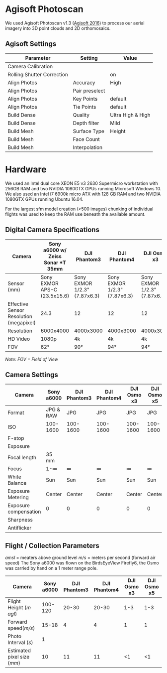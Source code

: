 # Agisoft Photoscan 

We used Agisoft Photoscan v1.3 ([Agisoft 2016](http://www.agisoft.com/)) to process our aerial
imagery into 3D point clouds and 2D orthomosaics.

## Agisoft Settings
|Parameter|Setting|Value|
|---------|-------|-----|
|Camera Calibration| | |
|Rolling Shutter Correction||on|
|Align Photos|Accuracy|High|
|Align Photos|Pair preselect| |
|Align Photos|Key Points|default|
|Align Photos|Tie Points|default|
|Build Dense|Quality|Ultra High & High|
|Build Dense|Depth filter|Mild|
|Build Mesh|Surface Type|Height|
|Build Mesh|Face Count||
|Build Mesh|Interpolation| |

# Hardware

We used an Intel dual core XEON E5 v3 2630 Supermicro workstation with 256GB RAM and 
two NVIDIA 1080GTX GPUs running Microsoft Windows 10.
We also used an Intel i7 6900k micro ATX with 128 GB RAM and two NVIDIA 1080GTX GPUs 
running Ubuntu 16.04.

For the largest sfm model creation (>500 images) chunking of individual flights was used to 
keep the RAM use beneath the available amount. 

## Digital Camera Specifications
|Camera|Sony a6000 w/ Zeiss Sonar \*T 35mm|DJI Phantom3|DJI Phantom4|DJI Osmo x3|DJI Osmo x5|
|------|----------|------------|------------|-----------|-----------| 
|Sensor (mm)|Sony EXMOR APS-C (23.5x15.6)|Sony EXMOR 1/2.3" (7.87x6.3)|Sony EXMOR 1/2.3" (7.87x6.3)|Sony EXMOR 1/2.3" (7.87x6.3)|Panasonic Micro 4/3" (17.3x13)| 
|Effective Sensor Resolution (megapixel)|24.3|12|12|12|16|
|Resolution|6000x4000|4000x3000|4000x3000|4000x3000|4608x3456| 
|HD Video|1080p|4k|4k|4k|4k| 
|FOV|62°|90°|94°|94°|72°| 

*Note: FOV = Field of View* 

## Camera Settings
|Camera|Sony a6000|DJI Phantom3|DJI Phantom4|DJI Osmo x3|DJI Osmo x5|
|------|----------|------------|------------|-----------|-----------| 
|Format|JPG & RAW|JPG|JPG|JPG|JPG| 
|ISO|100-1600|100-1600|100-1600|100-1600|100-1600|
|F-stop|||||||
Exposure||||||||
|Focal length|35 mm| | | | | |
|Focus|1-∞|∞|∞|∞|∞|
|White Balance|Sun|Sun|Sun|Sun|Sun| 
|Exposure Metering|Center|Center|Center|Center|Center| 
Exposure compensation|0|0|0|0|0| 
|Sharpness| | | | | | 
|Antiflicker| | | | | | 

## Flight / Collection Parameters

*amsl* = meaters above ground level
*m/s* = meters per second (forward air speed)
The Sony a6000 was flown on the BirdsEyeView Firefly6, the Osmo was carried by hand on a 1 meter range pole.

|Camera|Sony a6000|DJI Phantom3|DJI Phantom4|DJI Osmo x3|DJI Osmo x5|
|------|----------|------------|------------|-----------|-----------| 
|Flight Height (*m agl*)|100-120|20-30|20-30|1-3|1-3|
|Forward speed(*m/s*)|15-18|4|4|1|1|
|Photo Interval (*s*)|1||||||
|Estimated pixel size (*mm*)|10|11|11|<1|<1|

